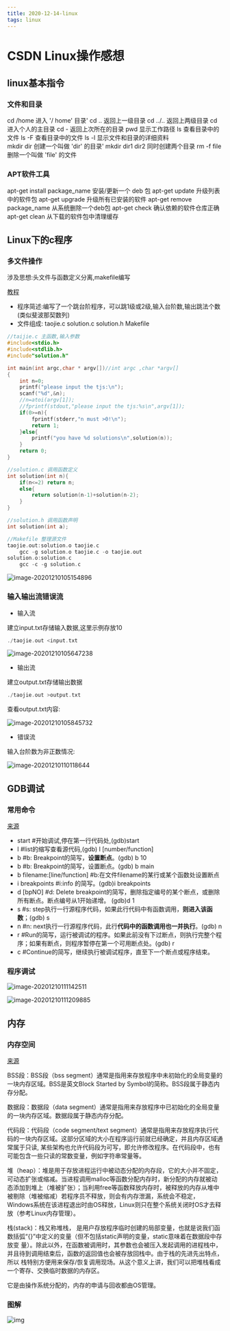 ```yaml
---
title: 2020-12-14-linux
tags: linux
---
```

# CSDN Linux操作感想

## linux基本指令

### 文件和目录

cd /home 进入 '/ home' 目录' 
cd .. 返回上一级目录 
cd ../.. 返回上两级目录 
cd 进入个人的主目录 
cd - 返回上次所在的目录 
pwd 显示工作路径 
ls 查看目录中的文件 
ls -F 查看目录中的文件 
ls -l 显示文件和目录的详细资料  
mkdir dir 创建一个叫做 'dir' 的目录' 
mkdir dir1 dir2 同时创建两个目录 
rm -f file 删除一个叫做 'file' 的文件



### APT软件工具

apt-get install package_name 安装/更新一个 deb 包 
apt-get update 升级列表中的软件包 
apt-get upgrade 升级所有已安装的软件 
apt-get remove package_name 从系统删除一个deb包 
apt-get check 确认依赖的软件仓库正确 
apt-get clean 从下载的软件包中清理缓存 

## Linux下的c程序

### 多文件操作

涉及思想:头文件与函数定义分离,makefile编写

[教程](https://www.imooc.com/learn/248)

- 程序简述:编写了一个跳台阶程序，可以跳1级或2级,输入台阶数,输出跳法个数(类似斐波那契数列)
- 文件组成: taojie.c  solution.c solution.h Makefile

```c
//taijie.c 主函数,输入参数
#include<stdio.h>
#include<stdlib.h>
#include"solution.h"

int main(int argc,char * argv[])//int argc ,char *argv[]
{
	int n=0;
	printf("please input the tjs:\n");
	scanf("%d",&n);
	//n=atoi(argv[1]);
	//fprintf(stdout,"please input the tjs:%s\n",argv[1]);
	if(0>=n){
		fprintf(stderr,"n must >0!\n");
		return 1;
	}else{
		printf("you have %d solutions\n",solution(n));
	}
	return 0;
}
```

```c
//solution.c 调用函数定义
int solution(int n){
	if(n<=2) return n;
	else{
		return solution(n-1)+solution(n-2);
	}
}

```

```c
//solution.h 调用函数声明
int solution(int a);
```

```c
//Makefile 整理源文件
taojie.out:solution.o taojie.c
	gcc -g solution.o taojie.c -o taojie.out
solution.o:solution.c
	gcc -c -g solution.c

```

![image-20201210105154896](/home/wuqiushi/.config/Typora/typora-user-images/image-20201210105154896.png)

### 输入输出流错误流

- 输入流

建立input.txt存储输入数据,这里示例存放10

```c
./taojie.out <input.txt
```

![image-20201210105647238](/home/wuqiushi/.config/Typora/typora-user-images/image-20201210105647238.png)

- 输出流

建立output.txt存储输出数据

```c
./taojie.out >output.txt
```

查看output.txt内容:

![image-20201210105845732](/home/wuqiushi/.config/Typora/typora-user-images/image-20201210105845732.png)

- 错误流

输入台阶数为非正数情况:

![image-20201210110118644](/home/wuqiushi/.config/Typora/typora-user-images/image-20201210110118644.png)

## GDB调试

### 常用命令

[来源](https://blog.csdn.net/mercy_ps/article/details/81542986)

- start          #开始调试,停在第一行代码处,(gdb)start
- l              #list的缩写查看源代码,(gdb) l [number/function]
- b <lines>       #b: Breakpoint的简写，**设置断点**。(gdb) b 10
- b <func>       #b: Breakpoint的简写，设置断点。(gdb) b main
- b filename:[line/function] #b:在文件filename的某行或某个函数处设置断点
- i breakpoints #i:info 的简写。(gdb)i breakpoints
- d [bpNO]     #d: Delete breakpoint的简写，删除指定编号的某个断点，或删除所有断点。断点编号从1开始递增。 (gdb)d 1
- s           #s: step执行一行源程序代码，如果此行代码中有函数调用，**则进入该函数**；(gdb) s
- n            #n: next执行一行源程序代码，此行**代码中的函数调用也一并执行**。(gdb) n
- r            #Run的简写，运行被调试的程序。如果此前没有下过断点，则执行完整个程序；如果有断点，则程序暂停在第一个可用断点处。(gdb) r
- c            #Continue的简写，继续执行被调试程序，直至下一个断点或程序结束。



### 程序调试

![image-20201210111142511](/home/wuqiushi/.config/Typora/typora-user-images/image-20201210111142511.png)

![image-20201210111209885](/home/wuqiushi/.config/Typora/typora-user-images/image-20201210111209885.png)

## 内存

### 内存空间

[来源](https://blog.csdn.net/weixin_38233274/article/details/80321719)

BSS段：BSS段（bss segment）通常是指用来存放程序中未初始化的全局变量的一块内存区域。BSS是英文Block Started by Symbol的简称。BSS段属于静态内存分配。

数据段：数据段（data segment）通常是指用来存放程序中已初始化的全局变量的一块内存区域。数据段属于静态内存分配。

代码段：代码段（code segment/text segment）通常是指用来存放程序执行代码的一块内存区域。这部分区域的大小在程序运行前就已经确定，并且内存区域通常属于只读, 某些架构也允许代码段为可写，即允许修改程序。在代码段中，也有可能包含一些只读的常数变量，例如字符串常量等。

堆（heap）：堆是用于存放进程运行中被动态分配的内存段，它的大小并不固定，可动态扩张或缩减。当进程调用malloc等函数分配内存时，新分配的内存就被动态添加到堆上（堆被扩张）；当利用free等函数释放内存时，被释放的内存从堆中被剔除（堆被缩减）若程序员不释放，则会有内存泄漏，系统会不稳定，Windows系统在该进程退出时由OS释放，Linux则只在整个系统关闭时OS才去释放（参考Linux内存管理）。

栈(stack)：栈又称堆栈， 是用户存放程序临时创建的局部变量，也就是说我们函数括弧“{}”中定义的变量（但不包括static声明的变量，static意味着在数据段中存放变 量）。除此以外，在函数被调用时，其参数也会被压入发起调用的进程栈中，并且待到调用结束后，函数的返回值也会被存放回栈中。由于栈的先进先出特点，所以 栈特别方便用来保存/恢复调用现场。从这个意义上讲，我们可以把堆栈看成一个寄存、交换临时数据的内存区。

它是由操作系统分配的，内存的申请与回收都由OS管理。

### 图解

![img](https://img-blog.csdn.net/20160824202909498?watermark/2/text/aHR0cDovL2Jsb2cuY3Nkbi5uZXQv/font/5a6L5L2T/fontsize/400/fill/I0JBQkFCMA==/dissolve/70/gravity/Center)

